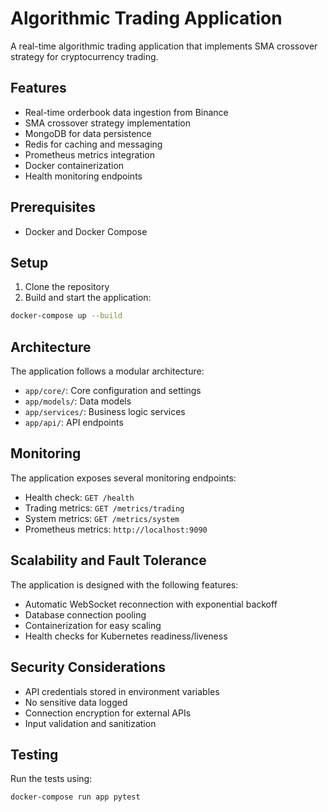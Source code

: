 # Algorithmic Trading Application

A real-time algorithmic trading application that implements SMA crossover strategy for cryptocurrency trading.

## Features

- Real-time orderbook data ingestion from Binance
- SMA crossover strategy implementation
- MongoDB for data persistence
- Redis for caching and messaging
- Prometheus metrics integration
- Docker containerization
- Health monitoring endpoints

## Prerequisites

- Docker and Docker Compose

## Setup

1. Clone the repository
2. Build and start the application:
```bash
docker-compose up --build
```

## Architecture

The application follows a modular architecture:

- `app/core/`: Core configuration and settings
- `app/models/`: Data models
- `app/services/`: Business logic services
- `app/api/`: API endpoints

## Monitoring

The application exposes several monitoring endpoints:

- Health check: `GET /health`
- Trading metrics: `GET /metrics/trading`
- System metrics: `GET /metrics/system`
- Prometheus metrics: `http://localhost:9090`

## Scalability and Fault Tolerance

The application is designed with the following features:

- Automatic WebSocket reconnection with exponential backoff
- Database connection pooling
- Containerization for easy scaling
- Health checks for Kubernetes readiness/liveness

## Security Considerations

- API credentials stored in environment variables
- No sensitive data logged
- Connection encryption for external APIs
- Input validation and sanitization

## Testing

Run the tests using:
```bash
docker-compose run app pytest
```